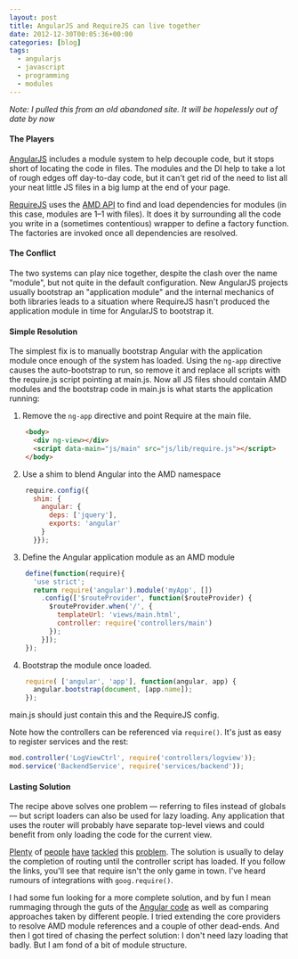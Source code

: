 ```yaml
---
layout: post
title: AngularJS and RequireJS can live together
date: 2012-12-30T00:05:36+00:00
categories: [blog]
tags:
  - angularjs
  - javascript
  - programming
  - modules
---
```


*Note: I pulled this from an old abandoned site. It will be hopelessly out of date by now*

#### The Players

[AngularJS](http://angularjs.org/ "AngularJS Home Page") includes a module
system to help decouple code, but it stops short of locating the code in files.
The modules and the <a title="Dependency Injection">DI</a> help to take a lot
of rough edges off day-to-day code, but it can't get rid of the need to list
all your neat little JS files in a big lump at the end of your page.

[RequireJS](http://requirejs.org/ "RequireJS Home Page") uses the [AMD
API](https://github.com/amdjs/amdjs-api/wiki/AMD "AMD API Specification") to
find and load dependencies for modules (in this case, modules are 1&ndash;1
with files). It does it by surrounding all the code you write in a (sometimes
contentious) wrapper to define a factory function. The factories are invoked
once all dependencies are resolved.

#### The Conflict

The two systems can play nice together, despite the clash over the name
"module", but not quite in the default configuration. New AngularJS projects
usually bootstrap an "application module" and the internal mechanics of both
libraries leads to a situation where RequireJS hasn't produced the application
module in time for AngularJS to bootstrap it.

#### Simple Resolution

The simplest fix is to manually bootstrap Angular with the application module
once enough of the system has loaded. Using the `ng-app` directive causes the
auto-bootstrap to run, so remove it and replace all scripts with the require.js
script pointing at main.js. Now all JS files should contain AMD modules and the
bootstrap code in main.js is what starts the application running:

  1. Remove the `ng-app` directive and point Require at the main file.
  ```html
      <body>
        <div ng-view></div>
        <script data-main="js/main" src="js/lib/require.js"></script>
      </body>
  ```
    
  2. Use a shim to blend Angular into the AMD namespace
  ```javascript
      require.config({
        shim: {
          angular: {
            deps: ['jquery'],
            exports: 'angular'
          }
        }});
  ```
        
  3. Define the Angular application module as an AMD module
  ```javascript
      define(function(require){
        'use strict';
        return require('angular').module('myApp', [])
          .config(['$routeProvider', function($routeProvider) {
            $routeProvider.when('/', {
              templateUrl: 'views/main.html',
              controller: require('controllers/main')
            });
          }]);
      });
  ```
            
  4. Bootstrap the module once loaded.
  ```javascript
      require( ['angular', 'app'], function(angular, app) {
        angular.bootstrap(document, [app.name]);
      });
  ```
  main.js should just contain this and the RequireJS config. 

Note how the controllers can be referenced via `require()`. It's just as easy
to register services and the rest:

```javascript
mod.controller('LogViewCtrl', require('controllers/logview'));
mod.service('BackendService', require('services/backend'));
```
                
#### Lasting Solution

The recipe above solves one problem &mdash; referring to files instead of
globals &mdash; but script loaders can also be used for lazy loading. Any
application that uses the router will probably have separate top-level views
and could benefit from only loading the code for the current view.

[Plenty](https://github.com/AngularBoss/boss-router) of
[people](https://github.com/cmelion/angular-yepnope/)
[have](https://github.com/matys84pl/angularjs-requirejs-lazy-controllers)
[tackled](https://github.com/pdswan/angular-amd) this
[problem](http://btilford.blogspot.co.uk/2012/08/modularizing-angular-app-with-amd.html).
The solution is usually to delay the completion of routing until the controller
script has loaded. If you follow the links, you'll see that require isn't the
only game in town. I've heard rumours of integrations with `goog.require()`.

I had some fun looking for a more complete solution, and by fun I mean
rummaging through the guts of the [Angular
code](https://github.com/angular/angular.js/blob/master/src/auto/injector.js)
as well as comparing approaches taken by different people. I tried extending
the core providers to resolve AMD module references and a couple of other
dead-ends. And then I got tired of chasing the perfect solution: I don't need
lazy loading that badly. But I am fond of a bit of module structure.

